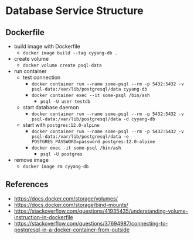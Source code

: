 # Database Service Structure

## Dockerfile

+ build image with Dockerfile
  + `docker image build --tag cyyang-db .`
+ create volume
  + `docker volume create psql-data`
+ run container
  + test connection
    + `docker container run --name some-psql --rm -p 5432:5432 -v psql-data:/var/lib/postgresql/data cyyang-db`
    + `docker container exec --it some-psql /bin/ash `
      + `psql -U user testdb`
  + start database daemon
    + `docker container run --name some-psql --rm -p 5432:5432 -v psql-data:/var/lib/postgresql/data -d cyyang-db`
  + start with `postgres:12.0-alpine`
    + `docker container run --name some-psql --rm -p 5432:5432 -v psql-data:/var/lib/postgresql/data -e POSTGRES_PASSWORD=password postgres:12.0-alpine`
    + `docker exec -it some-psql /bin/ash`
      + `psql -U postgres`
+ remove image
  + `docker image rm cyyang-db`


## References

+ https://docs.docker.com/storage/volumes/
+ https://docs.docker.com/storage/bind-mounts/
+ https://stackoverflow.com/questions/41935435/understanding-volume-instruction-in-dockerfile
+ https://stackoverflow.com/questions/37694987/connecting-to-postgresql-in-a-docker-container-from-outside